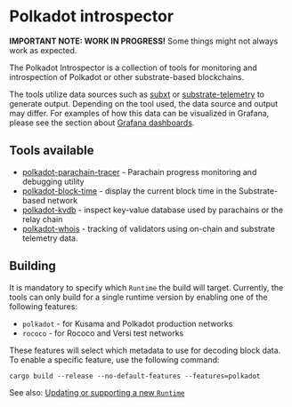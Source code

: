 # Polkadot introspector

**IMPORTANT NOTE: WORK IN PROGRESS!** Some things might not always work as expected.

The Polkadot Introspector is a collection of tools for monitoring and introspection of Polkadot or other substrate-based blockchains.

The tools utilize data sources such as [subxt](https://github.com/paritytech/subxt/) or [substrate-telemetry](https://github.com/paritytech/substrate-telemetry/) to generate output. Depending on the tool used, the data source and output may differ. For examples of how this data can be visualized in Grafana, please see the section about [Grafana dashboards](grafana/README.md).

## Tools available

- [polkadot-parachain-tracer](parachain-tracer/README.md) - Parachain progress monitoring and debugging utility
- [polkadot-block-time](block-time/README.md) - display the current block time in the Substrate-based network
- [polkadot-kvdb](kvdb/README.md) - inspect key-value database used by parachains or the relay chain
- [polkadot-whois](whois/README.md) - tracking of validators using on-chain and substrate telemetry data.

## Building

It is mandatory to specify which `Runtime` the build will target. Currently, the tools can only build for a single runtime version by enabling one of the following features:

- `polkadot` - for Kusama and Polkadot production networks
- `rococo` - for Rococo and Versi test networks

These features will select which metadata to use for decoding block data. To enable a specific feature, use the following command:

```
cargo build --release --no-default-features --features=polkadot
```

See also: [Updating or supporting a new `Runtime`](essentials/README.md#updating-or-supporting-a-new-runtime)
